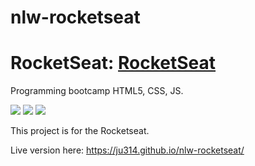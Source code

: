# nlw-rocketseat

# RocketSeat: <a href="https://rocketseat.com.br/">RocketSeat</a>

Programming bootcamp HTML5, CSS, JS.

<img src="https://img.shields.io/badge/HTML5-E34F26?style=for-the-badge&logo=html5&logoColor=white" />
<img src="https://img.shields.io/badge/CSS-239120?&style=for-the-badge&logo=css3&logoColor=white" />
<img src="https://img.shields.io/badge/JavaScript-F7DF1E?style=for-the-badge&logo=javascript&logoColor=black" />

<br/>

This project is for the Rocketseat.

Live version here: https://ju314.github.io/nlw-rocketseat/
